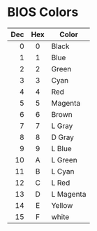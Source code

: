 # BIOS Colors

|Dec|Hex|Color|
|-:|:-:|-|
|0|0|Black|
|1|1|Blue|
|2|2|Green|
|3|3|Cyan|
|4|4|Red|
|5|5|Magenta|
|6|6|Brown|
|7|7|L Gray|
|8|8|D Gray|
|9|9|L Blue|
|10|A|L Green|
|11|B|L Cyan|
|12|C|L Red|
|13|D|L Magenta|
|14|E|Yellow|
|15|F|white|
